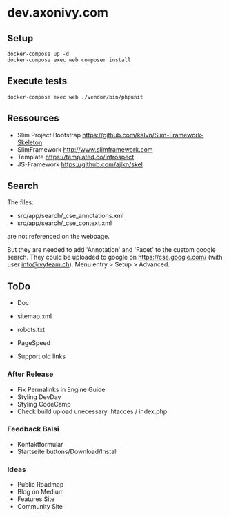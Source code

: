 # dev.axonivy.com

## Setup
	docker-compose up -d
	docker-compose exec web composer install

## Execute tests
	docker-compose exec web ./vendor/bin/phpunit

## Ressources
* Slim Project Bootstrap <https://github.com/kalvn/Slim-Framework-Skeleton>
* SlimFramework <http://www.slimframework.com>
* Template <https://templated.co/introspect>
* JS-Framework <https://github.com/ajlkn/skel>

## Search
The files: 
 * src/app/search/_cse_annotations.xml
 * src/app/search/_cse_context.xml

are not referenced on the webpage.

But they are needed to add 'Annotation' and 'Facet' to the custom google search.
They could be uploaded to google on https://cse.google.com/ (with user info@ivyteam.ch).
Menu entry > Setup > Advanced.

## ToDo

* Doc
* sitemap.xml
* robots.txt
* PageSpeed

* Support old links

### After Release
* Fix Permalinks in Engine Guide
* Styling DevDay
* Styling CodeCamp
* Check build upload unecessary .htacces / index.php

### Feedback Balsi
* Kontaktformular
* Startseite buttons/Download/Install

### Ideas
* Public Roadmap
* Blog on Medium
* Features Site
* Community Site
